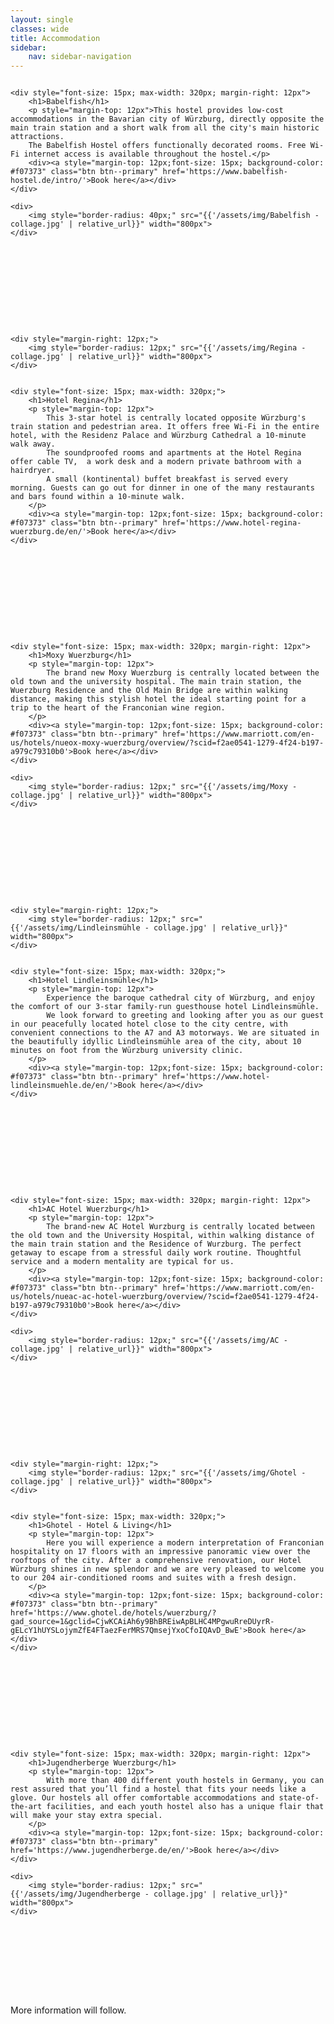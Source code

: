 ```yaml
---
layout: single
classes: wide
title: Accommodation
sidebar:
    nav: sidebar-navigation
---
```


<div style="display: flex; margin-bottom: 128px">

    <div style="font-size: 15px; max-width: 320px; margin-right: 12px">
        <h1>Babelfish</h1>
        <p style="margin-top: 12px">This hostel provides low-cost accommodations in the Bavarian city of Würzburg, directly opposite the main train station and a short walk from all the city's main historic attractions.
        The Babelfish Hostel offers functionally decorated rooms. Free Wi-Fi internet access is available throughout the hostel.</p>
        <div><a style="margin-top: 12px;font-size: 15px; background-color: #f07373" class="btn btn--primary" href='https://www.babelfish-hostel.de/intro/'>Book here</a></div>
    </div>
    
    <div>
        <img style="border-radius: 40px;" src="{{'/assets/img/Babelfish - collage.jpg' | relative_url}}" width="800px">
    </div>

</div>

<div style="display: flex; margin-bottom: 128px">

    <div style="margin-right: 12px;">
        <img style="border-radius: 12px;" src="{{'/assets/img/Regina - collage.jpg' | relative_url}}" width="800px">
    </div>


    <div style="font-size: 15px; max-width: 320px;">
        <h1>Hotel Regina</h1>
        <p style="margin-top: 12px">
            This 3-star hotel is centrally located opposite Würzburg's train station and pedestrian area. It offers free Wi-Fi in the entire hotel, with the Residenz Palace and Würzburg Cathedral a 10-minute walk away.
            The soundproofed rooms and apartments at the Hotel Regina offer cable TV,  a work desk and a modern private bathroom with a hairdryer.
            A small (kontinental) buffet breakfast is served every morning. Guests can go out for dinner in one of the many restaurants and bars found within a 10-minute walk.
        </p>
        <div><a style="margin-top: 12px;font-size: 15px; background-color: #f07373" class="btn btn--primary" href='https://www.hotel-regina-wuerzburg.de/en/'>Book here</a></div>
    </div>

</div>


<div style="display: flex; margin-bottom: 128px">

    <div style="font-size: 15px; max-width: 320px; margin-right: 12px">
        <h1>Moxy Wuerzburg</h1>
        <p style="margin-top: 12px">
            The brand new Moxy Wuerzburg is centrally located between the old town and the university hospital. The main train station, the Wuerzburg Residence and the Old Main Bridge are within walking distance, making this stylish hotel the ideal starting point for a trip to the heart of the Franconian wine region.
        </p>
        <div><a style="margin-top: 12px;font-size: 15px; background-color: #f07373" class="btn btn--primary" href='https://www.marriott.com/en-us/hotels/nueox-moxy-wuerzburg/overview/?scid=f2ae0541-1279-4f24-b197-a979c79310b0'>Book here</a></div>
    </div>
    
    <div>
        <img style="border-radius: 12px;" src="{{'/assets/img/Moxy - collage.jpg' | relative_url}}" width="800px">
    </div>

</div>

<div style="display: flex; margin-bottom: 128px">

    <div style="margin-right: 12px;">
        <img style="border-radius: 12px;" src="{{'/assets/img/Lindleinsmühle - collage.jpg' | relative_url}}" width="800px">
    </div>


    <div style="font-size: 15px; max-width: 320px;">
        <h1>Hotel Lindleinsmühle</h1>
        <p style="margin-top: 12px">
            Experience the baroque cathedral city of Würzburg, and enjoy the comfort of our 3-star family-run guesthouse hotel Lindleinsmühle.
            We look forward to greeting and looking after you as our guest in our peacefully located hotel close to the city centre, with convenient connections to the A7 and A3 motorways. We are situated in the beautifully idyllic Lindleinsmühle area of the city, about 10 minutes on foot from the Würzburg university clinic.
        </p>
        <div><a style="margin-top: 12px;font-size: 15px; background-color: #f07373" class="btn btn--primary" href='https://www.hotel-lindleinsmuehle.de/en/'>Book here</a></div>
    </div>

</div>

<div style="display: flex; margin-bottom: 128px">

    <div style="font-size: 15px; max-width: 320px; margin-right: 12px">
        <h1>AC Hotel Wuerzburg</h1>
        <p style="margin-top: 12px">
            The brand-new AC Hotel Wurzburg is centrally located between the old town and the University Hospital, within walking distance of the main train station and the Residence of Wurzburg. The perfect getaway to escape from a stressful daily work routine. Thoughtful service and a modern mentality are typical for us.
        </p>
        <div><a style="margin-top: 12px;font-size: 15px; background-color: #f07373" class="btn btn--primary" href='https://www.marriott.com/en-us/hotels/nueac-ac-hotel-wuerzburg/overview/?scid=f2ae0541-1279-4f24-b197-a979c79310b0'>Book here</a></div>
    </div>
    
    <div>
        <img style="border-radius: 12px;" src="{{'/assets/img/AC - collage.jpg' | relative_url}}" width="800px">
    </div>

</div>


<div style="display: flex; margin-bottom: 128px">

    <div style="margin-right: 12px;">
        <img style="border-radius: 12px;" src="{{'/assets/img/Ghotel - collage.jpg' | relative_url}}" width="800px">
    </div>


    <div style="font-size: 15px; max-width: 320px;">
        <h1>Ghotel - Hotel & Living</h1>
        <p style="margin-top: 12px">
            Here you will experience a modern interpretation of Franconian hospitality on 17 floors with an impressive panoramic view over the rooftops of the city. After a comprehensive renovation, our Hotel Würzburg shines in new splendor and we are very pleased to welcome you to our 204 air-conditioned rooms and suites with a fresh design.
        </p>
        <div><a style="margin-top: 12px;font-size: 15px; background-color: #f07373" class="btn btn--primary" href='https://www.ghotel.de/hotels/wuerzburg/?gad_source=1&gclid=CjwKCAiAh6y9BhBREiwApBLHC4MPgwuRreDUyrR-gELcY1hUYSLojymZfE4FTaezFerMRS7QmsejYxoCfoIQAvD_BwE'>Book here</a></div>
    </div>

</div>


<div style="display: flex; margin-bottom: 128px">

    <div style="font-size: 15px; max-width: 320px; margin-right: 12px">
        <h1>Jugendherberge Wuerzburg</h1>
        <p style="margin-top: 12px">
            With more than 400 different youth hostels in Germany, you can rest assured that you’ll find a hostel that fits your needs like a glove. Our hostels all offer comfortable accommodations and state-of-the-art facilities, and each youth hostel also has a unique flair that will make your stay extra special.
        </p>
        <div><a style="margin-top: 12px;font-size: 15px; background-color: #f07373" class="btn btn--primary" href='https://www.jugendherberge.de/en/'>Book here</a></div>
    </div>
    
    <div>
        <img style="border-radius: 12px;" src="{{'/assets/img/Jugendherberge - collage.jpg' | relative_url}}" width="800px">
    </div>

</div>




More information will follow.